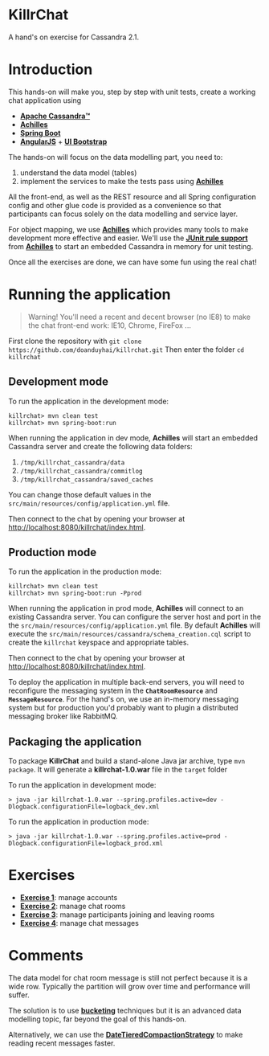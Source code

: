 KillrChat
====================

A hand's on exercise for Cassandra 2.1.


# Introduction

This hands-on will make you, step by step with unit tests, create a working chat application using

* **[Apache Cassandra™]**
* **[Achilles]**
* **[Spring Boot]**
* **[AngularJS]** + **[UI Bootstrap]**

The hands-on will focus on the data modelling part, you need to:

1. understand the data model (tables)
2. implement the services to make the tests pass using **[Achilles]**

All the front-end, as well as the REST resource and all Spring configuration config and other glue code is provided as a
convenience so that participants can focus solely on the data modelling and service layer.

For object mapping, we use **[Achilles]** which provides many tools to make development more effective and easier. We'll
use the **[JUnit rule support]** from **[Achilles]** to start an embedded Cassandra in memory for unit testing.

Once all the exercises are done, we can have some fun using the real chat!

# Running the application

> Warning! You'll need a recent and decent browser (no IE8) to make the chat front-end work:
  IE10, Chrome, FireFox ...

First clone the repository with `git clone https://github.com/doanduyhai/killrchat.git`
Then enter the folder `cd killrchat`

## Development mode

To run the application in the development mode:

    killrchat> mvn clean test
    killrchat> mvn spring-boot:run

When running the application in dev mode, **Achilles** will start an embedded Cassandra server and create
the following data folders:

1. `/tmp/killrchat_cassandra/data`
2. `/tmp/killrchat_cassandra/commitlog`
3. `/tmp/killrchat_cassandra/saved_caches`

You can change those default values in the `src/main/resources/config/application.yml` file.

Then connect to the chat by opening your browser at
[http://localhost:8080/killrchat/index.html](http://localhost:8080/killrchat/index.html).

## Production mode

To run the application in the production mode:

    killrchat> mvn clean test
    killrchat> mvn spring-boot:run -Pprod

When running the application in prod mode, **Achilles** will connect to an existing Cassandra server. You can
configure the server host and port in the the `src/main/resources/config/application.yml` file.
By default **Achilles** will execute the `src/main/resources/cassandra/schema_creation.cql` script to create the
`killrchat` keyspace and appropriate tables.

Then connect to the chat by opening your browser at
[http://localhost:8080/killrchat/index.html](http://localhost:8080/killrchat/index.html).

To deploy the application in multiple back-end servers, you will need to reconfigure the messaging system in the
**`ChatRoomResource`** and **`MessageResource`**. For the hand's on, we use an in-memory messaging system but for
production you'd probably want to plugin a distributed messaging broker like RabbitMQ.

## Packaging the application

To package **KillrChat** and build a stand-alone Java jar archive, type `mvn package`. It will generate a
**killrchat-1.0.war** file in the `target` folder

To run the application in development mode:

    > java -jar killrchat-1.0.war --spring.profiles.active=dev -Dlogback.configurationFile=logback_dev.xml

To run the application in production mode:

    > java -jar killrchat-1.0.war --spring.profiles.active=prod -Dlogback.configurationFile=logback_prod.xml

# Exercises

* **[Exercise 1](Exercise1.md)**: manage accounts
* **[Exercise 2](Exercise2.md)**: manage chat rooms
* **[Exercise 3](Exercise3.md)**: manage participants joining and leaving rooms
* **[Exercise 4](Exercise4.md)**: manage chat messages

# Comments

The data model for chat room message is still not perfect because it is a wide row. Typically the partition will grow
over time and performance will suffer.

The solution is to use **[bucketing]** techniques but it is an advanced data modelling topic, far beyond the goal of
this hands-on.

Alternatively, we can use the **[DateTieredCompactionStrategy]** to make reading recent messages faster.

[Apache Cassandra™]: http://planetcassandra.org/cassandra
[Achilles]: http://www.achilles.io
[JUnit rule support]: https://github.com/doanduyhai/Achilles/wiki/Unit-testing#usage
[Spring Boot]: http://projects.spring.io/spring-boot
[AngularJS]: https://angularjs.org
[UI Bootstrap]: http://angular-ui.github.io/bootstrap
[Postman]: http://www.getpostman.com
[DevCenter]: http://planetcassandra.org/devcenter
[Datastax]: http://www.datastax.com
[bucketing]: http://www.datastax.com/dev/blog/advanced-time-series-with-cassandra
[DateTieredCompactionStrategy]: http://www.datastax.com/dev/blog/datetieredcompactionstrategy
